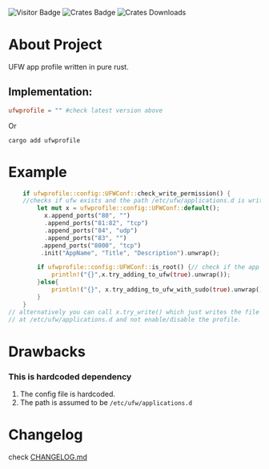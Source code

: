 ![Visitor Badge](https://visitor-badge.laobi.icu/badge?page_id=rust-ufw-app-profile)
![Crates Badge](https://img.shields.io/crates/v/ufwprofile)
![Crates Downloads](https://img.shields.io/crates/d/ufwprofile)

# About Project

UFW app profile written in pure rust.

## Implementation:

```toml
ufwprofile = "" #check latest version above
```

Or

```
cargo add ufwprofile
```

# Example

```rust
    if ufwprofile::config::UFWConf::check_write_permission() {
    //checks if ufw exists and the path /etc/ufw/applications.d is writable
        let mut x = ufwprofile::config::UFWConf::default();
          x.append_ports("80", "")
          .append_ports("81:82", "tcp")
          .append_ports("84", "udp")
          .append_ports("83", "")
         .append_ports("8000", "tcp")
         .init("AppName", "Title", "Description").unwrap();

        if ufwprofile::config::UFWConf::is_root() {// check if the app has root permission.
            println!("{}",x.try_adding_to_ufw(true).unwrap());
        }else{
            println!("{}", x.try_adding_to_ufw_with_sudo(true).unwrap());
        }
    }
// alternatively you can call x.try_write() which just writes the file
// at /etc/ufw/applications.d and not enable/disable the profile.

```

# Drawbacks

### This is hardcoded dependency

1. The config file is hardcoded.
2. The path is assumed to be `/etc/ufw/applications.d`

# Changelog

check [CHANGELOG.md](CHANGELOG.md)
